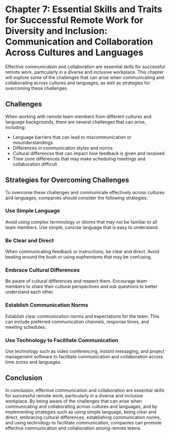 Chapter 7: Essential Skills and Traits for Successful Remote Work for Diversity and Inclusion: Communication and Collaboration Across Cultures and Languages
============================================================================================================================================================

Effective communication and collaboration are essential skills for successful remote work, particularly in a diverse and inclusive workplace. This chapter will explore some of the challenges that can arise when communicating and collaborating across cultures and languages, as well as strategies for overcoming these challenges.

Challenges
----------

When working with remote team members from different cultures and language backgrounds, there are several challenges that can arise, including:

* Language barriers that can lead to miscommunication or misunderstandings
* Differences in communication styles and norms
* Cultural differences that can impact how feedback is given and received
* Time zone differences that may make scheduling meetings and collaboration difficult

Strategies for Overcoming Challenges
------------------------------------

To overcome these challenges and communicate effectively across cultures and languages, companies should consider the following strategies:

### Use Simple Language

Avoid using complex terminology or idioms that may not be familiar to all team members. Use simple, concise language that is easy to understand.

### Be Clear and Direct

When communicating feedback or instructions, be clear and direct. Avoid beating around the bush or using euphemisms that may be confusing.

### Embrace Cultural Differences

Be aware of cultural differences and respect them. Encourage team members to share their cultural perspectives and ask questions to better understand each other.

### Establish Communication Norms

Establish clear communication norms and expectations for the team. This can include preferred communication channels, response times, and meeting schedules.

### Use Technology to Facilitate Communication

Use technology such as video conferencing, instant messaging, and project management software to facilitate communication and collaboration across time zones and languages.

Conclusion
----------

In conclusion, effective communication and collaboration are essential skills for successful remote work, particularly in a diverse and inclusive workplace. By being aware of the challenges that can arise when communicating and collaborating across cultures and languages, and by implementing strategies such as using simple language, being clear and direct, embracing cultural differences, establishing communication norms, and using technology to facilitate communication, companies can promote effective communication and collaboration among remote teams.


